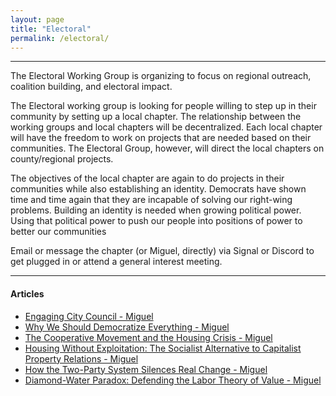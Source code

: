 ```yaml
---
layout: page
title: "Electoral"
permalink: /electoral/
---
```

---
The Electoral Working Group is organizing to focus on regional outreach, coalition building, and electoral impact. 

The Electoral working group is looking for people willing to step up in their community by setting up a local chapter. The relationship between the working groups and local chapters will be decentralized. Each local chapter will have the freedom to work on projects that are needed based on their communities. The Electoral Group, however, will direct the local chapters on county/regional projects. 

The objectives of the local chapter are again to do projects in their communities while also establishing an identity. Democrats have shown time and time again that they are incapable of solving our right-wing problems. Building an identity is needed when growing political power. Using that political power to push our people into positions of power to better our communities 

Email or message the chapter (or Miguel, directly) via Signal or Discord to get plugged in or attend a general interest meeting.

---

#### Articles

- [Engaging City Council - Miguel](/engaging-city-council/)
- [Why We Should Democratize Everything - Miguel](/democratize-everything/)
- [The Cooperative Movement and the Housing Crisis - Miguel](/housing-crisis-and-the-cooperative-movement/)
- [Housing Without Exploitation: The Socialist Alternative to Capitalist Property Relations - Miguel](/housing-without-exploitation/)
- [How the Two-Party System Silences Real Change - Miguel](/how-the-two-party-system-silences-real-change/)
- [Diamond-Water Paradox: Defending the Labor Theory of Value - Miguel](/diamond-water-paradox/)
